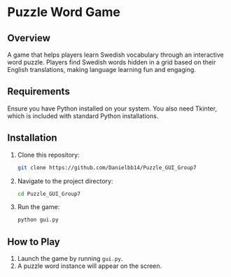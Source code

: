 # Puzzle Word Game

## Overview
A game that helps players learn Swedish vocabulary through an interactive word puzzle. Players find Swedish words hidden in a grid based on their English translations, making language learning fun and engaging.

## Requirements
Ensure you have Python installed on your system. You also need Tkinter, which is included with standard Python installations.

## Installation
1. Clone this repository:
   ```sh
   git clone https://github.com/Danielbb14/Puzzle_GUI_Group7
   ```
2. Navigate to the project directory:
   ```sh
   cd Puzzle_GUI_Group7
   ```
3. Run the game:
   ```sh
   python gui.py
   ```

## How to Play
1. Launch the game by running `gui.py`.
2. A puzzle word instance will appear on the screen.



